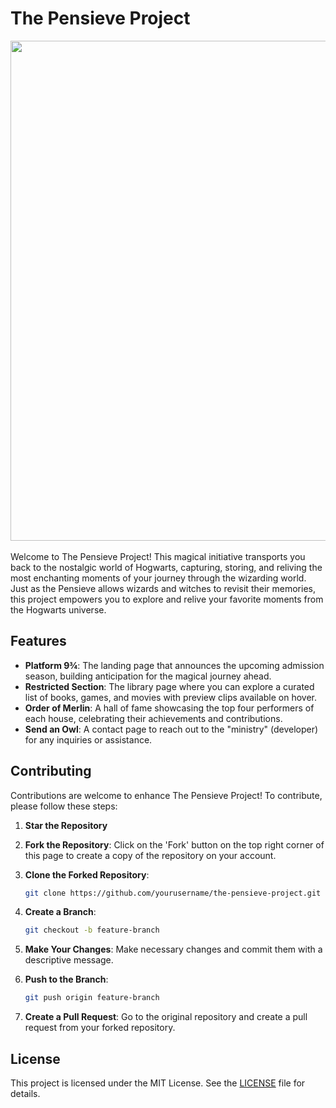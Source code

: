 # The Pensieve Project
<div align='center'>
    <a href="https://the-pensieve.netlify.app" target='_blank' rel="noopener noreferrer"> <img src="assets/img/pensieve.jpeg" width='800'></img></a>
</div>
<br>
Welcome to The Pensieve Project! This magical initiative transports you back to the nostalgic world of Hogwarts, capturing, storing, and reliving the most enchanting moments of your journey through the wizarding world. Just as the Pensieve allows wizards and witches to revisit their memories, this project empowers you to explore and relive your favorite moments from the Hogwarts universe.

## Features

- **Platform 9¾**: The landing page that announces the upcoming admission season, building anticipation for the magical journey ahead.
- **Restricted Section**: The library page where you can explore a curated list of books, games, and movies with preview clips available on hover.
- **Order of Merlin**: A hall of fame showcasing the top four performers of each house, celebrating their achievements and contributions.
- **Send an Owl**: A contact page to reach out to the "ministry" (developer) for any inquiries or assistance.

## Contributing

Contributions are welcome to enhance The Pensieve Project! To contribute, please follow these steps:

1. **Star the Repository**

2. **Fork the Repository**:
    Click on the 'Fork' button on the top right corner of this page to create a copy of the repository on your account.

3. **Clone the Forked Repository**:
    ```bash
    git clone https://github.com/yourusername/the-pensieve-project.git
    ```

4. **Create a Branch**:
    ```bash
    git checkout -b feature-branch
    ```

5. **Make Your Changes**:
    Make necessary changes and commit them with a descriptive message.

6. **Push to the Branch**:
    ```bash
    git push origin feature-branch
    ```

7. **Create a Pull Request**:
    Go to the original repository and create a pull request from your forked repository.

## License

This project is licensed under the MIT License. See the [LICENSE](LICENSE) file for details.
